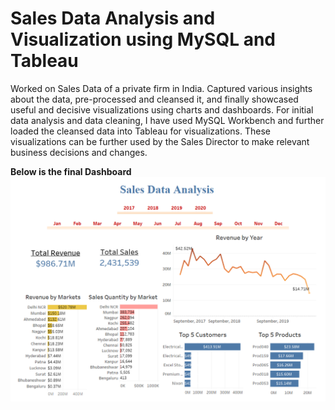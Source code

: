 # Sales Data Analysis and Visualization using MySQL and Tableau
 Worked on Sales Data of a private firm in India. Captured various insights about the data, pre-processed and cleansed it, and finally showcased useful and decisive visualizations using charts and dashboards. For initial data analysis and data cleaning, I have used MySQL Workbench and further loaded the cleansed data into Tableau for visualizations. These visualizations can be further used by the Sales Director to make relevant business decisions and changes.


**Below is the final Dashboard**
<kbd> <img src="https://github.com/desaikun1996/Sales-Data-Analysis-and-Visualization-using-MySQL-and-Tableau/blob/main/FinalDashboard.png" /> </kbd>
